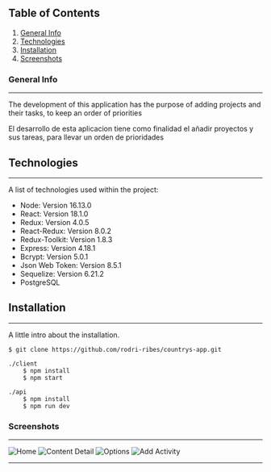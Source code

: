 ## Table of Contents
1. [General Info](#general-info)
2. [Technologies](#technologies)
3. [Installation](#installation)
3. [Screenshots](#Screenshots)

### General Info
***

The development of this application has the purpose of adding projects and their tasks, to keep an order of priorities

El desarrollo de esta aplicacion tiene como finalidad el añadir proyectos y sus tareas, para llevar un orden de prioridades

## Technologies
***
A list of technologies used within the project:
* Node: Version 16.13.0 
* React: Version 18.1.0
* Redux: Version 4.0.5
* React-Redux: Version 8.0.2
* Redux-Toolkit: Version 1.8.3
* Express: Version 4.18.1
* Bcrypt: Version 5.0.1
* Json Web Token: Version 8.5.1
* Sequelize: Version 6.21.2
* PostgreSQL

## Installation
***
A little intro about the installation. 
```
$ git clone https://github.com/rodri-ribes/countrys-app.git

./client
    $ npm install
    $ npm start
    
./api
    $ npm install
    $ npm run dev
```
### Screenshots
***
![Home](client/public/img/home.JPG)
![Content Detail](client/public/img/detailCountry.JPG)
![Options](client/public/img/options.JPG)
![Add Activity](client/public/img/addActivity.JPG)
***
